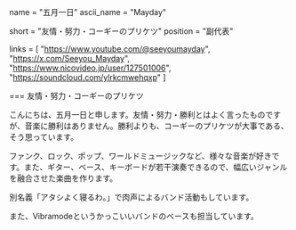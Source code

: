 name = "五月一日"
ascii_name = "Mayday"

short = "友情・努力・コーギーのプリケツ"
position = "副代表"

links = [ "https://www.youtube.com/@seeyoumayday", "https://x.com/Seeyou_Mayday", "https://www.nicovideo.jp/user/127501006", "https://soundcloud.com/ylrkcmwehqxp" ]

===
友情・努力・コーギーのプリケツ

こんにちは、五月一日と申します。友情・努力・勝利とはよく言ったものですが、音楽に勝利はありません。勝利よりも、コーギーのプリケツが大事である、そう思っています。

ファンク、ロック、ポップ、ワールドミュージックなど、様々な音楽が好きです。また、ギター、ベース、キーボードが若干演奏できるので、幅広いジャンルを融合させた楽曲を作ります。

別名義「アタシよく寝るわ。」で肉声によるバンド活動もしています。

また、Vibramodeというかっこいいバンドのベースも担当しています。
